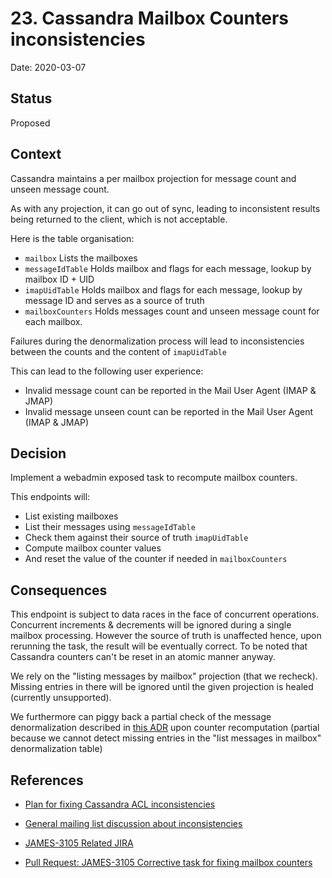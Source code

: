 # 23. Cassandra Mailbox Counters inconsistencies

Date: 2020-03-07

## Status

Proposed

## Context

Cassandra maintains a per mailbox projection for message count and unseen message count.

As with any projection, it can go out of sync, leading to inconsistent results being returned to the client, which is not acceptable.

Here is the table organisation:

 - `mailbox` Lists the mailboxes
 - `messageIdTable` Holds mailbox and flags for each message, lookup by mailbox ID + UID
 - `imapUidTable` Holds mailbox and flags for each message, lookup by message ID and serves as a source of truth
 - `mailboxCounters` Holds messages count and unseen message count for each mailbox.
 
Failures during the denormalization process will lead to inconsistencies between the counts and the content of `imapUidTable`

This can lead to the following user experience:

 - Invalid message count can be reported in the Mail User Agent (IMAP & JMAP)
 - Invalid message unseen count can be reported in the Mail User Agent (IMAP & JMAP)

## Decision

Implement a webadmin exposed task to recompute mailbox counters.

This endpoints will:

 - List existing mailboxes
 - List their messages using `messageIdTable`
 - Check them against their source of truth `imapUidTable`
 - Compute mailbox counter values
 - And reset the value of the counter if needed in `mailboxCounters`

## Consequences

This endpoint is subject to data races in the face of concurrent operations. Concurrent increments & decrements will be 
ignored during a single mailbox processing. However the source of truth is unaffected hence, upon rerunning the task, 
the result will be eventually correct. To be noted that Cassandra counters can't be reset in an atomic manner anyway.

We rely on the "listing messages by mailbox" projection (that we recheck). Missing entries in there will
be ignored until the given projection is healed (currently unsupported). 

We furthermore can piggy back a partial check of the message denormalization described in 
[this ADR](0021-cassandra-acl-inconsistency.md) upon counter recomputation (partial because 
we cannot detect missing entries in the "list messages in mailbox" denormalization table)

## References

* [Plan for fixing Cassandra ACL inconsistencies](https://github.com/linagora/james-project/pull/3125)

* [General mailing list discussion about inconsistencies](https://www.mail-archive.com/server-dev@james.apache.org/msg64432.html)

* [JAMES-3105 Related JIRA](https://issues.apache.org/jira/browse/JAMES-3105)

* [Pull Request: JAMES-3105 Corrective task for fixing mailbox counters](https://github.com/linagora/james-project/pull/3185)